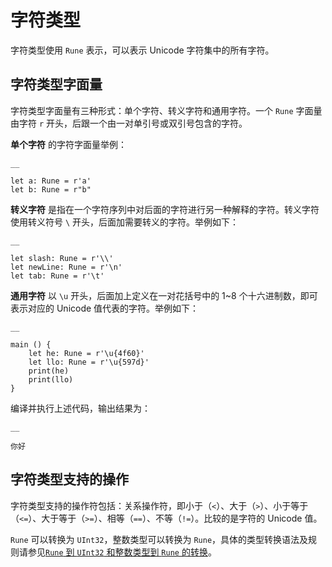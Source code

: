 
# 字符类型

字符类型使用 `Rune` 表示，可以表示 Unicode 字符集中的所有字符。

## 字符类型字面量

字符类型字面量有三种形式：单个字符、转义字符和通用字符。一个 `Rune` 字面量由字符 `r` 开头，后跟一个由一对单引号或双引号包含的字符。

**单个字符** 的字符字面量举例：
    
    __
    
    let a: Rune = r'a'
    let b: Rune = r"b"
    
**转义字符** 是指在一个字符序列中对后面的字符进行另一种解释的字符。转义字符使用转义符号 `\` 开头，后面加需要转义的字符。举例如下：
    
    __
    
    let slash: Rune = r'\\'
    let newLine: Rune = r'\n'
    let tab: Rune = r'\t'
    
**通用字符** 以 `\u` 开头，后面加上定义在一对花括号中的 1~8 个十六进制数，即可表示对应的 Unicode 值代表的字符。举例如下：
    
    __
    
    main () {
        let he: Rune = r'\u{4f60}'
        let llo: Rune = r'\u{597d}'
        print(he)
        print(llo)
    }
    
编译并执行上述代码，输出结果为：
    
    __
    
    你好

## 字符类型支持的操作

字符类型支持的操作符包括：关系操作符，即小于（`<`）、大于（`>`）、小于等于（`<=`）、大于等于（`>=`）、相等（`==`）、不等（`!=`）。比较的是字符的 Unicode 值。

`Rune` 可以转换为 `UInt32`，整数类型可以转换为 `Rune`，具体的类型转换语法及规则请参见[`Rune` 到 `UInt32` 和整数类型到 `Rune` 的转换](https://docs.cangjie-lang.cn/docs/1.0.1/user_manual/source_zh_cn/class_and_interface/typecast.html#rune-%E5%88%B0-uint32-%E5%92%8C%E6%95%B4%E6%95%B0%E7%B1%BB%E5%9E%8B%E5%88%B0-rune-%E7%9A%84%E8%BD%AC%E6%8D%A2)。
